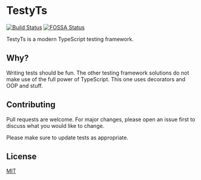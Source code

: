 # TestyTs
[![Build Status](https://travis-ci.com/Aboisier/TestyTs.svg?token=vuBsBM3yD6PMvt3zwT9s&branch=master)](https://travis-ci.com/Aboisier/TestyTs)
[![FOSSA Status](https://app.fossa.io/api/projects/git%2Bgithub.com%2FAboisier%2FTestyTs.svg?type=shield)](https://app.fossa.io/projects/git%2Bgithub.com%2FAboisier%2FTestyTs?ref=badge_shield)


TestyTs is a modern TypeScript testing framework.

## Why?
Writing tests should be fun. The other testing framework solutions do not make use of the full power of TypeScript. This one uses decorators and OOP and stuff.

## Contributing
Pull requests are welcome. For major changes, please open an issue first to discuss what you would like to change.

Please make sure to update tests as appropriate.

## License
[MIT](./LICENSE)